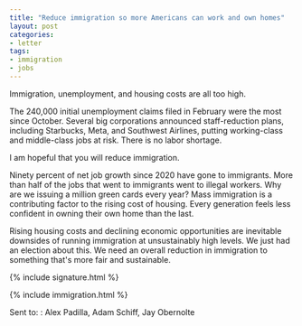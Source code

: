 ```yaml
---
title: "Reduce immigration so more Americans can work and own homes"
layout: post
categories:
- letter
tags:
- immigration
- jobs
---
```


Immigration, unemployment, and housing costs are all too high.

The 240,000 initial unemployment claims filed in February were the most since October. Several big corporations announced staff-reduction plans, including Starbucks, Meta, and Southwest Airlines, putting working-class and middle-class jobs at risk. There is no labor shortage.

I am hopeful that you will reduce immigration.

Ninety percent of net job growth since 2020 have gone to immigrants. More than half of the jobs that went to immigrants went to illegal workers. Why are we issuing a million green cards every year? Mass immigration is a contributing factor to the rising cost of housing. Every generation feels less confident in owning their own home than the last.

Rising housing costs and declining economic opportunities are inevitable downsides of running immigration at unsustainably high levels. We just had an election about this. We need an overall reduction in immigration to something that's more fair and sustainable.

{% include signature.html %}

{% include immigration.html %}

Sent to:
: Alex Padilla, Adam Schiff, Jay Obernolte
